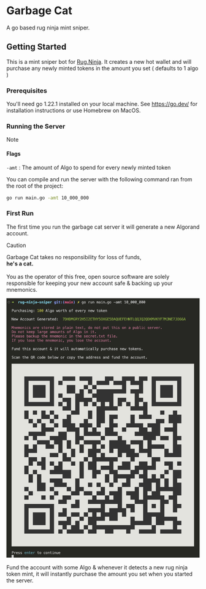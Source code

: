 # Garbage Cat
A go based rug ninja mint sniper.

## Getting Started
This is a mint sniper bot for [Rug.Ninja](https://rug.ninja). It creates a new hot wallet and will purchase any newly minted tokens in the amount you set ( defaults to 1 algo )


### Prerequisites
You'll need go 1.22.1 installed on your local machine. See https://go.dev/ for installation instructions or use Homebrew on MacOS.

### Running the Server

> [!NOTE]
> #### Flags
> `-amt` : The amount of Algo to spend for every newly minted token

You can compile and run the server with the following command ran from the root of the project:
```bash
go run main.go -amt 10_000_000
```

### First Run

The first time you run the garbage cat server it will generate a new Algorand account.

> [!CAUTION]
> Garbage Cat takes no responsibility for loss of funds,<br>
> <b>he's a cat.</b><br><br>
> You as the operator of this free, open source software are solely responsible for keeping your new account safe & backing up your mnemonics.

![First Prompts](assets/start_preview.png)

Fund the account with some Algo & whenever it detects a new rug ninja token mint, it will instantly purchase the amount you set when you started the server.